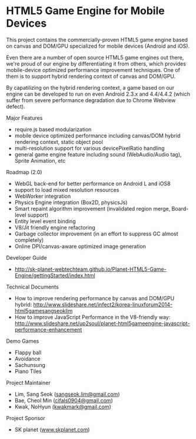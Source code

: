 HTML5 Game Engine for Mobile Devices
========================

This project contains the commercially-proven HTML5 game engine based on canvas and DOM/GPU specialized for mobile devices (Android and iOS).

Even there are a number of open source HTML5 game engines out there, we're proud of our engine by differentiating it from others,
which provides mobile-device optimized performance improvement techniques.
One of them is to support hybrid rendering context of canvas and DOM/GPU.

By capatilizing on the hybrid rendering context, a game based on our engine can be developed to run on even Android 2.3.x and 4.4/4.4.2 (which suffer from severe performance degradation due to Chrome Webview defect).

Major Features
- require.js based modularization
- mobile device optimized performance including canvas/DOM hybrid rendering context, static object pool
- multi-resolution support for various devicePixelRatio handling
- general game engine feature including sound (WebAudio/Audio tag), Sprite Animation, etc

Roadmap (2.0)
- WebGL back-end for better performance on Android L and iOS8
- support to load mixed resolution resources
- WebWorker integration
- Physics Engine integration (Box2D, physicsJs)
- Smart repaint algorithm improvement (invalidated region merge, Board-level support)
- Entity level event binding
- V8/Jit friendly engine refactoring
- Garbage collector improvement (in an effort to suppress GC almost completely)
- Online DPI/canvas-aware optimized image generation

Developer Guide
- http://sk-planet-webtechteam.github.io/Planet-HTML5-Game-Engine/gettingStarted/index.html

Technical Documents
- How to improve rendering performance by canvas and DOM/GPU hybrid: http://www.slideshare.net/infect2/korea-linuxforum2014-html5gamesangseoklim
- How to improve JavaScript Performance in the V8-friendly way: http://www.slideshare.net/up2soul/planet-html5gameengine-javascript-performance-enhancement

Demo Games
- Flappy ball
- Avoidance
- Sachunsung
- Piano Tiles

Project Maintainer
- Lim, Sang Seok (sangseok.lim@gmail.com)
- Bae, Cheol Min (cifals0904@gmail.com)
- Kwak, NoHyun (kwakmark@gmail.com)

Project Sponsor
- SK planet (www.skplanet.com)